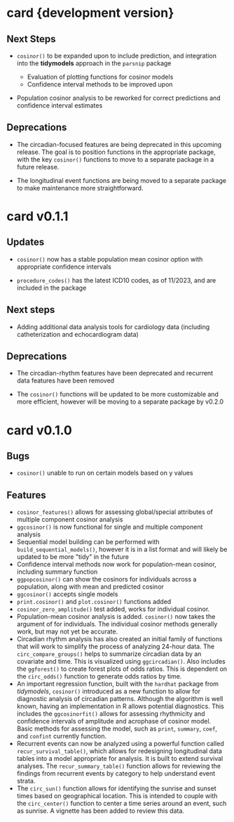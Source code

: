 # card {development version}

## Next Steps

* `cosinor()` to be expanded upon to include prediction, and integration into the __tidymodels__ approach in the `parsnip` package
	* Evaluation of plotting functions for cosinor models
	* Confidence interval methods to be improved upon

* Population cosinor analysis to be reworked for correct predictions and confidence interval estimates

## Deprecations

* The circadian-focused features are being deprecated in this upcoming release. The goal is to position functions in the appropriate package, with the key `cosinor()` functions to move to a separate package in a future release.

* The longitudinal event functions are being moved to a separate package to make maintenance more straightforward.

# card v0.1.1

## Updates

* `cosinor()` now has a stable population mean cosinor option with appropriate confidence intervals

* `procedure_codes()` has the latest ICD10 codes, as of 11/2023, and are included in the package

## Next steps

* Adding additional data analysis tools for cardiology data (including catheterization and echocardiogram data)

## Deprecations

* The circadian-rhythm features have been deprecated and recurrent data features have been removed 

* The `cosinor()` functions will be updated to be more customizable and more efficient, however will be moving to a separate package by v0.2.0

# card v0.1.0

## Bugs

* `cosinor()` unable to run on certain models based on y values

## Features

* `cosinor_features()` allows for assessing global/special attributes of multiple component cosinor analysis
* `ggcosinor()` is now functional for single and multiple component analysis
* Sequential model building can be performed with `build_sequential_models()`, however it is in a list format and will likely be updated to be more "tidy" in the future
* Confidence interval methods now work for population-mean cosinor, including summary function
* `ggpopcosinor()` can show the cosinors for individuals across a population, along with mean and predicted cosinor
* `ggcosinor()` accepts single models
* `print.cosinor()` and `plot.cosinor()` functions added
* `cosinor_zero_amplitude()` test added, works for individual cosinor.
* Population-mean cosinor analysis is added. `cosinor()` now takes the argument
of for individuals. The individual cosinor methods generally work, but may not
yet be accurate.
* Circadian rhythm analysis has also created an initial family of functions that
will work to simplify the process of analyzing 24-hour data. The
`circ_compare_groups()` helps to summarize circadian data by an covariate and
time. This is visualized using `ggcircadian()`. Also includes the `ggforest()`
to create forest plots of odds ratios. This is dependent on the `circ_odds()`
function to generate odds ratios by time.
* An important regression function, built with the `hardhat` package from _tidymodels_, `cosinor()` introduced
as a new function to allow for diagnostic analysis of circadian patterns.
Although the algorithm is well known, having an implementation in R allows
potential diagnostics. This includes the `ggcosinorfit()` allows for assessing
rhythmicity and confidence intervals of amplitude and acrophase of cosinor
model. Basic methods for assessing the model, such as `print`, `summary`,
`coef`, and `confint` currently function.
* Recurrent events can now be analyzed using a powerful function called
`recur_survival_table()`, which allows for redesigning longitudinal data tables
into a model appropriate for analysis. It is built to extend survival analyses.
The `recur_summary_table()` function allows for reviewing the findings from
recurrent events by category to help understand event strata.
* The `circ_sun()` function allows for identifying the sunrise and sunset times
based on geographical location. This is intended to couple with the
`circ_center()` function to center a time series around an event, such as
sunrise. A vignette has been added to review this data.


